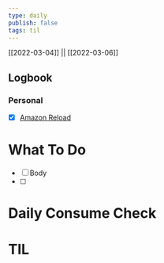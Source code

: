 ```yaml
---
type: daily
publish: false
tags: til
---
```

[[2022-03-04]] || [[2022-03-06]]

## Logbook
### Personal
- [x] [Amazon Reload](things:///show?id=H5qdEr9TZsqUCnuMaNKHGx)
# What To Do
- [ ] Body
- [ ] 


# Daily Consume Check



# TIL






